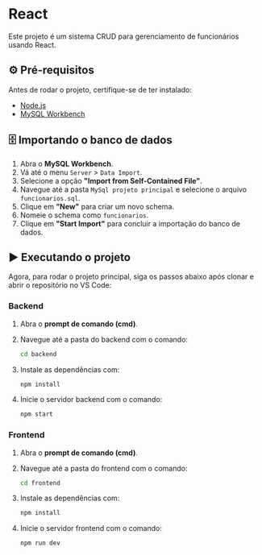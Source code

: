 # React

Este projeto é um sistema CRUD para gerenciamento de funcionários usando React.

## ⚙️ Pré-requisitos

Antes de rodar o projeto, certifique-se de ter instalado:

- [Node.js](https://nodejs.org/)
- [MySQL Workbench](https://www.mysql.com/products/workbench/)

## 🗄️ Importando o banco de dados

1. Abra o **MySQL Workbench**.
2. Vá até o menu `Server` > `Data Import`.
3. Selecione a opção **"Import from Self-Contained File"**.
4. Navegue até a pasta `MySql projeto principal` e selecione o arquivo `funcionarios.sql`.
5. Clique em **"New"** para criar um novo schema.
6. Nomeie o schema como `funcionarios`.
7. Clique em **"Start Import"** para concluir a importação do banco de dados.

## ▶️ Executando o projeto

Agora, para rodar o projeto principal, siga os passos abaixo após clonar e abrir o repositório no VS Code:

###  Backend

1. Abra o **prompt de comando (cmd)**.
2. Navegue até a pasta do backend com o comando:

   ```bash
   cd backend
3. Instale as dependências com:
   ```bash
   npm install
4. Inicie o servidor backend com o comando:
   ```bash
   npm start
###  Frontend

1. Abra o **prompt de comando (cmd)**.
2. Navegue até a pasta do frontend com o comando:

   ```bash
   cd frontend
3. Instale as dependências com:
   ```bash
   npm install
4. Inicie o servidor frontend com o comando:
   ```bash
   npm run dev












   

